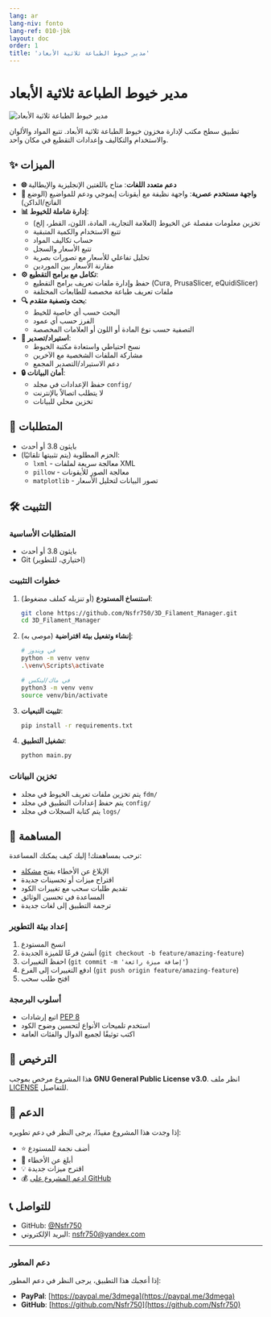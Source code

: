 ```yaml
---
lang: ar
lang-niv: fonto
lang-ref: 010-jbk
layout: doc
order: 1
title: 'مدير خيوط الطباعة ثلاثية الأبعاد'
---
```


# مدير خيوط الطباعة ثلاثية الأبعاد

![مدير خيوط الطباعة ثلاثية الأبعاد](assets/logo.png)

تطبيق سطح مكتب لإدارة مخزون خيوط الطباعة ثلاثية الأبعاد. تتبع المواد والألوان والاستخدام والتكاليف وإعدادات التقطيع في مكان واحد.

## ✨ الميزات

* **🌐 دعم متعدد اللغات**: متاح باللغتين الإنجليزية والإيطالية
* **🎨 واجهة مستخدم عصرية**: واجهة نظيفة مع أيقونات إيموجي ودعم للمواضيع (الوضع الفاتح/الداكن)
* **📊 إدارة شاملة للخيوط**:
  * تخزين معلومات مفصلة عن الخيوط (العلامة التجارية، المادة، اللون، القطر، إلخ)
  * تتبع الاستخدام والكمية المتبقية
  * حساب تكاليف المواد
  * تتبع الأسعار والسجل
  * تحليل تفاعلي للأسعار مع تصورات بصرية
  * مقارنة الأسعار بين الموردين
* **⚙️ تكامل مع برامج التقطيع**:
  * حفظ وإدارة ملفات تعريف برامج التقطيع (Cura, PrusaSlicer, eQuidiSlicer)
  * ملفات تعريف طباعة مخصصة للطابعات المختلفة
* **🔍 بحث وتصفية متقدم**:
  * البحث حسب أي خاصية للخيط
  * الفرز حسب أي عمود
  * التصفية حسب نوع المادة أو اللون أو العلامات المخصصة
* **📂 استيراد/تصدير**:
  * نسخ احتياطي واستعادة مكتبة الخيوط
  * مشاركة الملفات الشخصية مع الآخرين
  * دعم الاستيراد/التصدير المجمع
* **🔒 أمان البيانات**:
  * حفظ الإعدادات في مجلد `config/`
  * لا يتطلب اتصالاً بالإنترنت
  * تخزين محلي للبيانات

## 🚀 المتطلبات

* بايثون 3.8 أو أحدث
* الحزم المطلوبة (يتم تثبيتها تلقائيًا):
  * `lxml` - معالجة سريعة لملفات XML
  * `pillow` - معالجة الصور للأيقونات
  * `matplotlib` - تصور البيانات لتحليل الأسعار

## 🛠️ التثبيت

### المتطلبات الأساسية

* بايثون 3.8 أو أحدث
* Git (اختياري، للتطوير)

### خطوات التثبيت

1. **استنساخ المستودع** (أو تنزيله كملف مضغوط):

   ```bash
   git clone https://github.com/Nsfr750/3D_Filament_Manager.git
   cd 3D_Filament_Manager
   ```

2. **إنشاء وتفعيل بيئة افتراضية** (موصى به):

   ```bash
   # في ويندوز
   python -m venv venv
   .\venv\Scripts\activate
   
   # في ماك/لينكس
   python3 -m venv venv
   source venv/bin/activate
   ```

3. **تثبيت التبعيات**:

   ```bash
   pip install -r requirements.txt
   ```

4. **تشغيل التطبيق**:

   ```bash
   python main.py
   ```

### تخزين البيانات

* يتم تخزين ملفات تعريف الخيوط في مجلد `fdm/`
* يتم حفظ إعدادات التطبيق في مجلد `config/`
* يتم كتابة السجلات في مجلد `logs/`

## 🤝 المساهمة

نرحب بمساهمتك! إليك كيف يمكنك المساعدة:

* الإبلاغ عن الأخطاء بفتح [مشكلة](https://github.com/Nsfr750/3D_Filament_Manager/issues)
* اقتراح ميزات أو تحسينات جديدة
* تقديم طلبات سحب مع تغييرات الكود
* المساعدة في تحسين الوثائق
* ترجمة التطبيق إلى لغات جديدة

### إعداد بيئة التطوير

1. انسخ المستودع
2. أنشئ فرعًا للميزة الجديدة (`git checkout -b feature/amazing-feature`)
3. احفظ التغييرات (`git commit -m 'إضافة ميزة رائعة'`)
4. ادفع التغييرات إلى الفرع (`git push origin feature/amazing-feature`)
5. افتح طلب سحب

### أسلوب البرمجة

* اتبع إرشادات [PEP 8](https://www.python.org/dev/peps/pep-0008/)
* استخدم تلميحات الأنواع لتحسين وضوح الكود
* اكتب توثيقًا لجميع الدوال والفئات العامة

## 📜 الترخيص

هذا المشروع مرخص بموجب **GNU General Public License v3.0**. انظر ملف [LICENSE](LICENSE) للتفاصيل.

## 🙏 الدعم

إذا وجدت هذا المشروع مفيدًا، يرجى النظر في دعم تطويره:

* ⭐ أضف نجمة للمستودع
* 🐛 أبلغ عن الأخطاء
* 💡 اقترح ميزات جديدة
* 💰 [ادعم المشروع على GitHub](https://github.com/sponsors/Nsfr750)

## 📞 للتواصل

* GitHub: [@Nsfr750](https://github.com/Nsfr750)
* البريد الإلكتروني: nsfr750@yandex.com

---

### دعم المطور

إذا أعجبك هذا التطبيق، يرجى النظر في دعم المطور:

* **PayPal**: [https://paypal.me/3dmega](https://paypal.me/3dmega)
* **GitHub**: [https://github.com/Nsfr750](https://github.com/Nsfr750)
